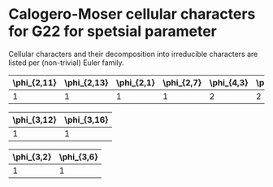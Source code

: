 # Calogero-Moser cellular characters for G22 for spetsial parameter

Cellular characters and their decomposition into irreducible characters are listed per (non-trivial) Euler family.

| \phi_{2,11}| \phi_{2,13}| \phi_{2,1}| \phi_{2,7}| \phi_{4,3}| \phi_{4,6}| \phi_{4,9}| \phi_{4,8}| \phi_{6,7}| \phi_{6,5} |
| ----| ----| ----| ----| ----| ----| ----| ----| ----| ---- |
| 1| 1| 1| 1| 2| 2| 2| 2| 3| 3 |

| \phi_{3,12}| \phi_{3,16} |
| ----| ---- |
| 1| 1 |

| \phi_{3,2}| \phi_{3,6} |
| ----| ---- |
| 1| 1 |


